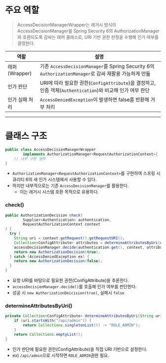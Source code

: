 # 주요 역할

> AccessDecisionManagerWrapper는 레거시 방식의 AccessDecisionManager를 Spring Security 6의 AuthorizationManager와 호환되도록 감싸는 래퍼 클래스로, URI 기반 권한 판정을 수행해 인가 여부를 결정한다.

| 역할          | 설명                                                                                    |
|-------------|---------------------------------------------------------------------------------------|
| 래퍼(Wrapper) | 기존 `AccessDecisionManager`를 Spring Security 6의 `AuthorizationManager`로 감싸 재활용 가능하게 만듦 |
| 인가 판단       | URI에 따라 필요한 권한(`ConfigAttribute`)을 결정하고, 인증 객체(`Authentication`)와 비교해 인가 여부 판단        |
| 인가 실패 처리    | `AccessDeniedException`이 발생하면 false를 반환해 거부 처리                                        |

---

# 클래스 구조
```java
public class AccessDecisionManagerWrapper 
        implements AuthorizationManager<RequestAuthorizationContext>{
    // 내부 구현 생략
}
```
* `AuthorizationManager<RequestAuthorizationContext>`를 구현하여 스프링 시큐리티 6의 새 인가 시스템에서 사용할 수 있다.
* 하지만 내부적으로는 기존 `AccessDecisionManager`를 활용한다.
    * 이는 레거시 시스템 호환 목적으로 유용하다.

### check()
```java
public AuthorizationDecision check(
        Supplier<Authentication> authentication, 
        RequestAuthorizationContext context
) {
  try {
    String uri = context.getRequest().getRequestURI();
    Collection<ConfigAttribute> attributes = determineAttributesByUri(uri);
    accessDecisionManager.decide(authentication.get(), context, attributes);
    return new AuthorizationDecision(true);
  } catch (AccessDeniedException ex) {
    return new AuthorizationDecision(false);
  }
}
```
* 요청 URI를 바탕으로 필요한 권한(ConfigAttribute)을 추론한다.
* `accessDecisionManager.decide()`를 호출해 인가 여부를 판단한다.
* 성공 시 `new AuthorizationDeicision(true)`, 실패시 `false`

### determineAttributesByUri()
```java
private Collection<ConfigAttribute> determineAttributesByUri(String uri) {
    if (uri.startsWith("/api/admin")) {
        return Collections.singletonList(() -> "ROLE_ADMIN");
    }
    return Collections.emptyList();
}
```
* 인가 판단에 필요한 권한(ConfigAttribute)을 직접 URI 기반으로 설정한다.
* ex) `/api/admin`으로 시작하면 `ROLE_ADMIN`권한 필요.